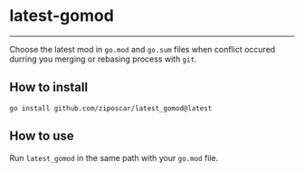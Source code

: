 # latest-gomod

---

Choose the latest mod in `go.mod` and `go.sum` files when conflict occured durring you merging or rebasing process with `git`.

## How to install

`go install github.com/ziposcar/latest_gomod@latest`

## How to use

Run `latest_gomod` in the same path with your `go.mod` file.
